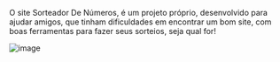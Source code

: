 O site Sorteador De Números, é um projeto próprio, desenvolvido para ajudar amigos, que tinham dificuldades em encontrar um bom site, com boas ferramentas para fazer seus sorteios, seja qual for!

![image](https://github.com/user-attachments/assets/3d758bd0-e36b-4052-bd9c-db98c5f0d946)

